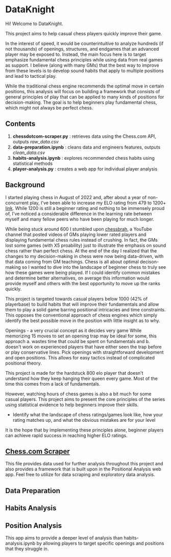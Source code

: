# DataKnight

Hi! Welcome to DataKnight.

This project aims to help casual chess players quickly improve their game.

In the interest of speed, it would be counterintuitive to analyze hundreds (if not thousands) of openings, structures, and endgames that an advanced player may be exposed to. Instead, the main focus here is to target emphasize fundamental chess principles while using data from real games as support. I believe (along with many GMs) that the best way to improve from these levels is to develop sound habits that apply to multiple positions and lead to tactical play.

While the traditional chess engine recommends the optimal move in certain positions, this analysis will focus on building a framework that consists of general principles of play that can be applied to many kinds of positions for decision-making. The goal is to help beginners play fundamental chess, which might not always be perfect chess.

## Contents

1. **chessdotcom-scraper.py** : retrieves data using the Chess.com API, outputs *raw_data.csv*
2. **data-preparation.ipynb** : cleans data and engineers features, outputs *clean_data.csv*
3. **habits-analysis.ipynb** : explores recommended chess habits using statistical methods
4. **player-analysis.py** : creates a web app for individual player analysis

## Background

I started playing chess in August of 2022 and, after about a year of non-concurrent play, I've been able to increase my ELO rating from 479 to 1200+ [link](https://www.chess.com/stats/live/rapid/justinwitter/0). While 1200 is still a beginner rating and nothing to be immensely proud of, I've noticed a considerable difference in the learning rate between myself and many fellow peers who have been playing for much longer.

While being stuck around 600 I stumbled upon [chessbrah](https://www.youtube.com/playlist?list=PL8N8j2e7RpPnpqbISqi1SJ9_wrnNU3rEm), a YouTube channel that posted videos of GMs playing lower rated players and displaying fundamental chess rules instead of crushing. In fact, the GMs lost some games (with X5 proability) just to illustrate the emphasis on sound chess rather than perfect chess. At the end of the day I realized that the changes to my decision-making in chess were now being data-driven, with that data coming from GM teachings. Chess is all about optimal decison-making so I wanted to dive into the landscape of beginner chess to truly see how these games were being played. If I could identify common mistakes and determine better alternatives, on average this information would provide myself and others with the best opportunity to move up the ranks quickly.

This project is targeted towards casual players below 1000 (42% of playerbase) to build habits that will improve their fundamentals and allow them to play a solid game barring positional intricacies and time constraints. This opposes the conventional approach of chess engines which simply identify the best possible move in the position with little insight as to why.

Openings - a very crucial concept as it decides very game
While memorizing 15 moves to set an opening trap may be ideal for some, this approach a. wastes time that could be spent on fundamentals and b. doesn't work on experienced players that have either seen the trap before or play conservative lines. Pick openings with straightforward development and open positions. This allows for easy tactics instead of complicated positional theory.

This project is made for the hardstuck 800 elo player that doesn't understand how they keep hanging their queen every game. Most of the time this comes from a lack of fundamentals.

However, watching hours of chess games is also a bit much for some casual players. This project aims to present the core principles of the series using statistical evidence to help beginners improve their skills.

- Identify what the landscape of chess ratings/games look like, how your rating matches up, and what the obvious mistakes are for your level

It is the hope that by implementing these principles alone, beginner players can achieve rapid success in reaching higher ELO ratings.

## [Chess.com Scraper](https://github.com/justinwitter/DataKnight/blob/main/chessdotcom-scraper.py)

This file provides data used for further analysis throughout this project and also provides a framework that is built upon in the Positional Analysis web app. Feel free to utilize for data scraping and exploratory data analysis.

## Data Preparation
## Habits Analysis
## Position Analysis

This app aims to provide a deeper level of analysis than habits-analysis.ipynb by allowing players to target specific openings and positions that they struggle in. 
